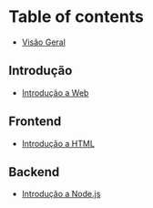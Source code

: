 # Table of contents

* [Visão Geral](README.md)

## Introdução

* [Introdução a Web](introducao/aula-1-tecnologias-e-ferramentas-para-desenvolvimento-web.md)

## Frontend

* [Introdução a HTML](frontend/introducao-a-html.md)

## Backend

* [Introdução a Node.js](backend/introducao-a-node.js.md)

